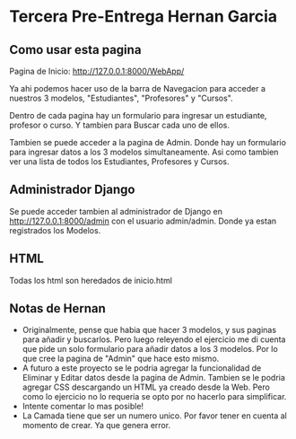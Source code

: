 # Tercera Pre-Entrega Hernan Garcia

## Como usar esta pagina

Pagina de Inicio: http://127.0.0.1:8000/WebApp/ 

Ya ahi podemos hacer uso de la barra de Navegacion para acceder a nuestros 3 modelos, "Estudiantes", "Profesores" y "Cursos".

Dentro de cada pagina hay un formulario para ingresar un estudiante, profesor o curso. Y tambien para Buscar cada uno de ellos.

Tambien se puede acceder a la pagina de Admin. Donde hay un formulario para ingresar datos a los 3 modelos simultaneamente. Asi como tambien ver una lista de todos los Estudiantes, Profesores y Cursos.

## Administrador Django

Se puede acceder tambien al administrador de Django en http://127.0.0.1:8000/admin con el usuario admin/admin. Donde ya estan registrados los Modelos.

## HTML

Todas los html son heredados de inicio.html

## Notas de Hernan

- Originalmente, pense que habia que hacer 3 modelos, y sus paginas para añadir y buscarlos. Pero luego releyendo el ejercicio me di cuenta que pide un solo formulario para añadir datos a los 3 modelos. Por lo que cree la pagina de "Admin" que hace esto mismo.
- A futuro a este proyecto se le podria agregar la funcionalidad de Eliminar y Editar datos desde la pagina de Admin. Tambien se le podria agregar CSS descargando un HTML ya creado desde la Web. Pero como lo ejercicio no lo requeria se opto por no hacerlo para simplificar.
- Intente comentar lo mas posible!
- La Camada tiene que ser un numero unico. Por favor tener en cuenta al momento de crear. Ya que genera error.